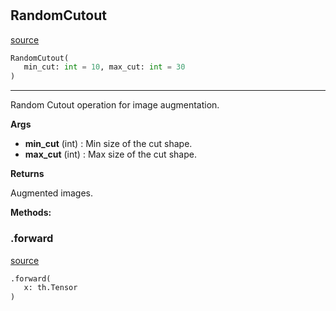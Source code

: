 #


## RandomCutout
[source](https://github.com/RLE-Foundation/Hsuanwu/blob/main/hsuanwu/xplore/augmentation/random_cutout.py/#L6)
```python 
RandomCutout(
   min_cut: int = 10, max_cut: int = 30
)
```


---
Random Cutout operation for image augmentation.

**Args**

* **min_cut** (int) : Min size of the cut shape.
* **max_cut** (int) : Max size of the cut shape.


**Returns**

Augmented images.


**Methods:**


### .forward
[source](https://github.com/RLE-Foundation/Hsuanwu/blob/main/hsuanwu/xplore/augmentation/random_cutout.py/#L21)
```python
.forward(
   x: th.Tensor
)
```

